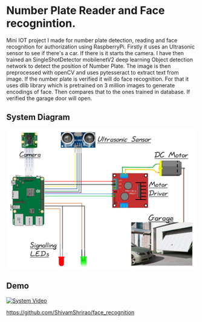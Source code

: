 # Number Plate Reader and Face recognintion.

Mini IOT project I made for number plate detection, reading and face recognition for authorization using RaspberryPi. Firstly it uses an Ultrasonic sensor to see if there's a car. If there is it starts the camera. I have then trained an SingleShotDetector mobilenetV2 deep learning Object detection network to detect the position of Number Plate. The image is then preprocessed with openCV and uses pytesseract to extract text from image. If the number plate is verified it will do face recognition. For that it uses dlib library which is pretrained on 3 million images to generate encodings of face. Then compares that to the ones trained in database. If verified the garage door will open.

## System Diagram

![System Diagram](/diagram.png)

## Demo

[![System Video](/login_ss.png)](https://www.youtube.com/watch?v=F_sAMYax1J0 "Click to watch video.")


https://github.com/ShivamShrirao/face_recognition